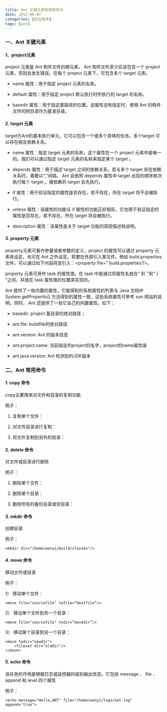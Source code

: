 ```yaml
---
title: Ant 关键元素和常用命令
date: 2012-06-07
categories: [后台技术]
tags: [ant]
---
```


### 一、Ant 关键元素

#### 1、project元素

project 元素是 Ant 构件文件的根元素， Ant 构件文件至少应该包含一个 project 元素，否则会发生错误。在每个 project 元素下，可包含多个 target 元素。

* name 属性：用于指定 project 元素的名称。

* default 属性：用于指定 project 默认执行时所执行的 target 的名称。

* basedir 属性：用于指定基路径的位置。该属性没有指定时，使用 Ant 的构件文件的附目录作为基准目录。

#### 2. target 元素

target为Ant的基本执行单元，它可以包含一个或多个具体的任务。多个target 可以存在相互依赖关系。

* name 属性：指定 target 元素的名称，这个属性在一个 project 元素中是唯一的。我们可以通过指定 target 元素的名称来指定某个 target 。

* depends 属性：用于描述 target 之间的依赖关系，若与多个 target 存在依赖关系时，需要以“,”间隔。 Ant 会依照 depends 属性中 target 出现的顺序依次执行每个 target 。被依赖的 target 会先执行。

* if 属性：用于验证指定的属性是否存在，若不存在，所在 target 将不会被执行。

* unless 属性：该属性的功能与 if 属性的功能正好相反，它也用于验证指定的属性是否存在，若不存在，所在 target 将会被执行。

* description 属性：该属性是关于 target 功能的简短描述和说明。

#### 3. property 元素

property元素可看作参量或者参数的定义，project 的属性可以通过 property 元素来设定，也可在 Ant 之外设定。若要在外部引入某文件，例如 build.properties 文件，可以通过如下内容将其引入：<property file=” build.properties”/>。

property 元素可用作 task 的属性值。在 task 中是通过将属性名放在“ ${ ”和“ } ”之间，并放在 task 属性值的位置来实现的。

Ant 提供了一些内置的属性，它能得到的系统属性的列表与 Java 文档中 System.getPropertis() 方法得到的属性一致，这些系统属性可参考 sun 网站的说明。同时， Ant 还提供了一些它自己的内置属性，如下：

* basedir: project 基目录的绝对路径；   

* ant.file: buildfile的绝对路径

* ant.version: Ant 的版本信息

* ant.project.name: 当前指定的project的名字，project的name属性值

* ant.java.version: Ant 检测到的JDK版本

### 二、Ant 常用命令

#### 1. copy 命令

copy主要用来对文件和目录的复制功能

例子：

1) 复制单个文件：

	<copy file="original.txt" tofile="copied.txt"/>

2) 对文件目录进行复制：

	<copy todir="../dest_dir">
		<fileset dir="src_dir"/>
	</copy>

3) 将文件复制到另外的目录：

	<copy file="source.txt" todir="/home/wenyi"/>

#### 2. delete 命令

对文件或目录进行删除

例子：

1) 删除某个文件：

	<delete file="/home/wenyi/photos/wenyi.jpg"/>

2) 删除某个目录：

	<delete dir="/home/wenyi/photos"/>

3) 删除所有的备份目录或空目录：

	<delete includeEmptyDirs="true">
		<fileset dir="." includes="**/*.bak"/>
	</delete>

#### 3. mkdir 命令

创建目录

例子：

	<mkdir dir="/home/wenyi/build/classes"/>

#### 4. move 命令

移动文件或目录

例子：

1） 移动单个文件：

	<move file="sourcefile" tofile=”destfile”/>

2） 移动单个文件到另一个目录：

	<move file="sourcefile" todir=”movedir”/>

3） 移动某个目录到另一个目录：

	<move todir="newdir">
		<fileset dir="olddir"/>
	</move>

#### 5. echo 命令

该任务的作用是根据日志或监控器的级别输出信息。它包括 message 、 file 、 append 和 level 四个属性

例子：

	<echo message="Hello,ANT" file="/home/wenyi/logs/ant.log" append="true">
